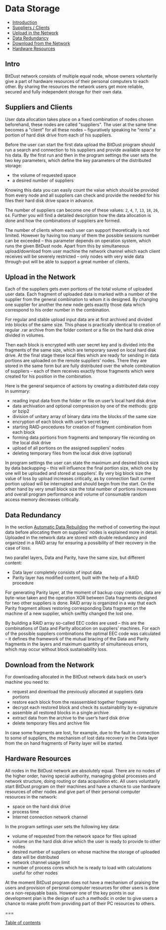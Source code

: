 # Data Storage

* [Introduction](#Intro)
* [Suppliers / Clients](#suppliers-and-clients)
* [Upload in the Network](#upload-in-the-network)
* [Data Redundancy](#data-redundancy)
* [Download from the Network](#download-from-the-network)
* [Hardware Resources](#hardware-resources)



## Intro

BitDust network consists of multiple equal node, whose owners voluntarily give a part of hardware resources of their personal computers to each other. By sharing the resources the network users get more reliable, secured and fully independent storage for their own data.



## Suppliers and Clients 

User data allocation takes place on a fixed combination of nodes chosen beforehand, these nodes are called "suppliers". The user at the same time becomes a "client" for all these nodes – figuratively speaking he "rents" a portion of hard disk drive from each of his suppliers.

Before the user can start the first data upload the BitDust program should run a search and connection to his suppliers and provide available space for his data. By the first run and then in the program settings the user sets the two key parameters, which define the key parameters of the distributed storage:

+ the volume of requested space
+ a desired number of suppliers

Knowing this data you can easily count the value which should be provided from every node and all suppliers can check and provide the needed for his files their hard disk drive space in advance.

The number of suppliers can become one of these values:
`2`, `4`, `7`, `13`, `18`, `26`, `64`. Further you will find a detailed description how the data allocation is done and how the combinations of suppliers are formed.

The number of clients whom each user can support theoretically is not limited. However by having too many of them the possible sessions number can be exceeded – this parameter depends on operation system, which runs the given BitDust node. Apart from this by simultaneous upload/download from user machine the network channel which each client receives will be severely restricted – only nodes with very wide data through-put will be able to support a great number of clients.



## Upload in the Network

Each of the suppliers gets even portions of the total volume of uploaded user data. Each fragment of uploaded data is marked with a number of the supplier from the general combination to whom it is designed. By changing one supplier for another the new node gets exactly those data which correspond to his order number in the combination. 
 
For regular and stable upload input data are at first archived  and divided into blocks of the same size. This phase is practically identical to creation of regular .rar archive from the folder content or a file on the hard disk drive divided in volumes.

Then each block is encrypted with user secret key and is divided into the fragments of the same size, which are temporary saved on local hard disk drive. At the final stage these local files which are ready for sending in data portions are uploaded on the remote suppliers’ nodes. There they are stored in the same form but are fully distributed over the whole combination of suppliers – each of them receives exactly those fragments which were created for his position in the combination. 

Here is the general sequence of actions by creating a distributed data copy in summary:

+ reading input data from the folder or file on user’s local hard disk drive 
+ data archivation and optional compression by one of the methods: gzip or bzip2 
+ division of unitary array of binary data into the blocks of the same size 
+ encryption of each block with user’s secret key
+ starting RAID-procedures for creation of fragment combination from each block
+ forming data portions from fragments and temporary file recording on the local disk drive 
+ upload of all portions on the assigned suppliers’ nodes
+ deleting temporary files from the local disk drive (optional)

In program settings the user can state the maximum and desired block size by data backupping – this will influence the final portion size, which one by one will be uploaded and stored at suppliers’. By very big block size the value of loss by upload increases critically, as by connection fault current portion upload will be interrupted and should begin from the start. On the other hand by very small block size the total number of portions increases and overall program performance and volume of consumable random access memory decreases critically.



## Data Redundancy

In the section [Automatic Data Rebuilding](rebuilding.md) the method of converting the input data before allocating them on suppliers’ nodes is explained more in detail. Uploaded in the network data are stored with double redundancy and organized in a RAID array for ensuring a possibility of their recovery in the case of loss. 

two parallel layers, Data and Parity, have the same size, but different content:

+ Data layer completely consists of input data 
+ Parity layer has modified content, built with the help of a RAID procedure

For generating Parity layer, at the moment of backup copy creation, data are byte-wise taken and the operation XOR between Data fragments designed for two other suppliers is done.
RAID array is organized in a way that each Parity fragment allows restoring corresponding Data fragment on the machine of a new supplier, which swiftly changed the lost one.

By building a RAID array so-called EEC codes are used – this are the combinations of Data and Parity allocation on suppliers’ machines. For each of the possible suppliers combinations the optimal EEC code was calculated – it defines the framework of the mutual bracing of the Data and Parity fragments in the layers and maximum quantity of simultaneous errors, which may occur without block sustainability loss.



## Download from the Network

For downloading allocated in the BitDust network data back on user’s machine you need to: 

+ request and download the previously allocated at suppliers data portions
+ restore each block from the reassembled together fragments 
+ decrypt each restored block and check its sustainability by e-signature
+ assemble all restored blocks in a single archive
+ extract data from the archive to the user’s hard disk drive
+ delete temporary files and archive file

In case some fragments are lost, for example, due to the fault in connection to some of suppliers, the mechanism of lost data recovery in the Data layer from the on hand fragments of Parity layer will be started.



## Hardware Resources 

All nodes in the BitDust network are absolutely equal. There are no nodes of the higher order, having special authority, managing global processes and network structure, doing routing or data acquisition etc. All users voluntarily start BitDust program on their machines and have a chance to use hardware resources of other nodes and give part of their personal computer resources in the network: 

+ space on the hard disk drive
+ process time
+ Internet connection network channel

In the program settings user sets the following key data:

+ volume of requested from the network space for files upload
+ volume on the hard disk drive which the user is ready to provide to other nodes
+ desired number of suppliers on whose machine the storage of uploaded data will be distributed
+ network channel usage limit
+ number of process cores which he is ready to load with calculations useful for other nodes

At the moment BitDust program does not have a mechanism of praising the users and provision of personal computer resources for other users is done on a non-repayable basis. However one of the key points in our development plan is the design of such a methodic in order to give users a chance to make profit from providing part of their PC resources to others.



===

[Table of contents](https://github.com/vesellov/bitdust.docs#bidust)